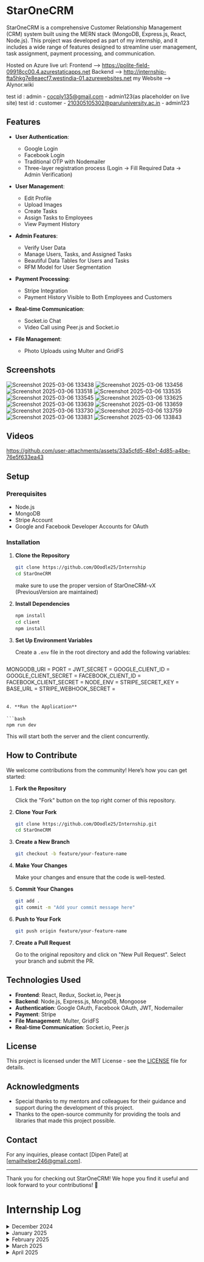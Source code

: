 # StarOneCRM

StarOneCRM is a comprehensive Customer Relationship Management (CRM) system built using the MERN stack (MongoDB, Express.js, React, Node.js). This project was developed as part of my internship, and it includes a wide range of features designed to streamline user management, task assignment, payment processing, and communication.

Hosted on Azure live url:
Frontend --> https://polite-field-09918cc00.4.azurestaticapps.net
Backend --> http://internship-fta5hkg7e8eaecf7.westindia-01.azurewebsites.net
my Website --> Alynor.wiki

test id : admin - cocply135@gmail.com - admin123(as placeholder on live site)
test id : customer - 210305105302@paruluniversity.ac.in - admin123

## Features

- **User Authentication**:
  - Google Login
  - Facebook Login
  - Traditional OTP with Nodemailer
  - Three-layer registration process (Login → Fill Required Data → Admin Verification)

- **User Management**:
  - Edit Profile
  - Upload Images
  - Create Tasks
  - Assign Tasks to Employees
  - View Payment History

- **Admin Features**:
  - Verify User Data
  - Manage Users, Tasks, and Assigned Tasks
  - Beautiful Data Tables for Users and Tasks
  - RFM Model for User Segmentation

- **Payment Processing**:
  - Stripe Integration
  - Payment History Visible to Both Employees and Customers

- **Real-time Communication**:
  - Socket.io Chat
  - Video Call using Peer.js and Socket.io

- **File Management**:
  - Photo Uploads using Multer and GridFS

## Screenshots

![Screenshot 2025-03-06 133438](https://github.com/user-attachments/assets/078ff6ed-db76-4f5c-b28a-13cbde2039fe)
![Screenshot 2025-03-06 133456](https://github.com/user-attachments/assets/df268ecd-c82f-4bd1-bb7d-fa6498e0ea82)
![Screenshot 2025-03-06 133518](https://github.com/user-attachments/assets/a13dcbe9-1ad3-40fd-85e1-238b74adcb72)
![Screenshot 2025-03-06 133535](https://github.com/user-attachments/assets/2c7a2a32-d74b-493e-965a-676d1fd8e8e0)
![Screenshot 2025-03-06 133545](https://github.com/user-attachments/assets/55153310-9553-4338-990a-3c0d9a839a2a)
![Screenshot 2025-03-06 133625](https://github.com/user-attachments/assets/7c5913a2-b679-436d-952e-7ad9798918d5)
![Screenshot 2025-03-06 133639](https://github.com/user-attachments/assets/24472238-d49c-4236-ae16-06c823da5eda)
![Screenshot 2025-03-06 133659](https://github.com/user-attachments/assets/87c23bad-7d74-43f3-abcb-a281e0abd714)
![Screenshot 2025-03-06 133730](https://github.com/user-attachments/assets/6e605162-998b-4083-a641-372a8022df22)
![Screenshot 2025-03-06 133759](https://github.com/user-attachments/assets/a1cb6be5-cbb2-409f-9b1e-4032b0a1890b)
![Screenshot 2025-03-06 133831](https://github.com/user-attachments/assets/d03521cf-7b4e-4514-87e6-3d9bac285879)
![Screenshot 2025-03-06 133843](https://github.com/user-attachments/assets/204fc0a0-915b-4c76-9644-59f055f0273c)


## Videos



https://github.com/user-attachments/assets/33a5cfd5-48e1-4d85-a4be-76e5f633ea43



## Setup

### Prerequisites

- Node.js
- MongoDB
- Stripe Account
- Google and Facebook Developer Accounts for OAuth

### Installation

1. **Clone the Repository**

   ```bash
   git clone https://github.com/DOodle25/Internship
   cd StarOneCRM
   ```
   make sure to use the proper version of StarOneCRM-vX (PreviousVersion are maintained)

2. **Install Dependencies**

   ```bash
   npm install
   cd client
   npm install
   ```

3. **Set Up Environment Variables**

   Create a `.env` file in the root directory and add the following variables:

   ```env
MONGODB_URI =
PORT = 
JWT_SECRET = 
GOOGLE_CLIENT_ID = 
GOOGLE_CLIENT_SECRET = 
FACEBOOK_CLIENT_ID = 
FACEBOOK_CLIENT_SECRET = 
NODE_ENV = 
STRIPE_SECRET_KEY = 
BASE_URL = 
STRIPE_WEBHOOK_SECRET = 
   ```

4. **Run the Application**

   ```bash
   npm run dev
   ```

   This will start both the server and the client concurrently.

## How to Contribute

We welcome contributions from the community! Here’s how you can get started:

1. **Fork the Repository**

   Click the "Fork" button on the top right corner of this repository.

2. **Clone Your Fork**

   ```bash
   git clone https://github.com/DOodle25/Internship.git
   cd StarOneCRM
   ```

3. **Create a New Branch**

   ```bash
   git checkout -b feature/your-feature-name
   ```

4. **Make Your Changes**

   Make your changes and ensure that the code is well-tested.

5. **Commit Your Changes**

   ```bash
   git add .
   git commit -m "Add your commit message here"
   ```

6. **Push to Your Fork**

   ```bash
   git push origin feature/your-feature-name
   ```

7. **Create a Pull Request**

   Go to the original repository and click on "New Pull Request". Select your branch and submit the PR.

## Technologies Used

- **Frontend**: React, Redux, Socket.io, Peer.js
- **Backend**: Node.js, Express.js, MongoDB, Mongoose
- **Authentication**: Google OAuth, Facebook OAuth, JWT, Nodemailer
- **Payment**: Stripe
- **File Management**: Multer, GridFS
- **Real-time Communication**: Socket.io, Peer.js

## License

This project is licensed under the MIT License - see the [LICENSE](LICENSE) file for details.

## Acknowledgments

- Special thanks to my mentors and colleagues for their guidance and support during the development of this project.
- Thanks to the open-source community for providing the tools and libraries that made this project possible.

## Contact

For any inquiries, please contact [Dipen Patel] at [emailhelper246@gmail.com].

---

Thank you for checking out StarOneCRM! We hope you find it useful and look forward to your contributions! 🚀

# Internship Log  

<details>
<summary>December 2024</summary>

<details>
<summary>Day 1 (23-12-24)</summary>
Met the employees and got to know the team leads and their respective tasks. There wasn’t much work for me on the first day. I familiarized myself with the projects they were working on and discussed my strengths with the team. They assessed which team or project I might be suitable for. I was assigned a task to implement API CRUD operations for a CRM.
</details>

<details>
<summary>Day 2 (24-12-24)</summary>
Worked on the CRM CRUD task. Added API calls to `/crud/` for creating a user, deleting a user, updating user data, and reading a list of users with all their details.
</details>

<details>
<summary>Day 3 (25-12-24)</summary>
**Holiday**
</details>

<details>
<summary>Day 4 (26-12-24)</summary>
Hosted the frontend and backend separately on Azure using Azure Function App and Azure Static Web App. Configured the API calls with CORS settings. Faced issues with the backend not allowing PATCH requests, which caused problems with update calls.
</details>

<details>
<summary>Day 5 (27-12-24)</summary>
Integrated the user list data into a `react-data-table-component`. Added functionality for searching and sorting the data by name, role, age, and email. Updated the UI for the user data table using the selected color palette.
</details>

<details>
<summary>Day 6 (28-12-24)</summary>
**Holiday**
</details>

<details>
<summary>Day 7 (29-12-24)</summary>
**Holiday**
</details>

<details>
<summary>Day 8 (30-12-24)</summary>
Hosted the application with the new UI and populated it with 4,400 dummy user records generated through API calls using a JavaScript script executed with Node.js. Tested the sorting and searching functionalities.
</details>

<details>
<summary>Day 9 (31-12-24)</summary>
Presented the project to the team lead. Received feedback to add backend validation for the data and a frontend UI to display errors and success messages. Started working on these tasks.
</details>

</details>

<details>
<summary>January 2025</summary>
<details>

<summary>Day 10 (01-01-25)</summary>
**Holiday**
</details>

<details>
<summary>Day 11 (02-01-25)</summary>
Implemented backend validation for the following:
- Age must be a number.
- Name must be a string.
- Role must be a string.
- Email must match a specific format using regular expressions.
</details>

<details>
<summary>Day 12 (03-01-25)</summary>
Enhanced the frontend UI using `react-toastify` to display success and error messages. Added error handling for scenarios such as duplicate email, invalid age (non-numeric), invalid name (non-string), and incorrectly formatted email.
</details>

<details>
<summary>Day 13 (04-01-25)</summary>
**Holiday**
</details>

<details>
<summary>Day 14 (05-01-25)</summary>
**Holiday**
</details>

<details>
<summary>Day 15 (06-01-25)</summary>
Deployed the application again using GitHub YML files to Azure. Tested the `react-toastify` notifications and backend validation. Demonstrated the project to the team lead and asked for feedback.
</details>

<details>
<summary>Day 16 (07-01-25)</summary>
Created a backend for user login functionality and tested it by hosting on Azure. Presented it to the team lead for feedback.
</details>

<details>
<summary>Day 17 (08-01-25)</summary>
Tested login functionality without a password and with credentials for users. Created separate roles for admin and user access.
</details>

<details>
<summary>Day 18 (09-01-25)</summary>
Created a data flow diagram for authentication and show it to team lead.
![Data Flow Diagram](content/DFD.jpeg)
</details>

<details>
<summary>Day 19 (10-01-25)</summary>
 Added variables `isFormFilled`, `isFormValidated`, and `Token` to validate user accounts. Implemented functionality to ensure only admins can validate and allow users to update their accounts. Tested on Azure and demonstrated to the team lead.
</details>

<details>
<summary>Day 20 (11-01-25)</summary>
**Holiday**
</details>

<details>
<summary>Day 21 (12-01-25)</summary>
**Holiday**
</details>

<details>
<summary>Day 22 (13-01-25)</summary>
Developed a routing system where routes are accessible based on active variables (`isFormFilled`, `isFormValidated`, etc.). Tested by hosting on Azure and presenting to the team lead.
</details>

<details>
<summary>Day 23 (14-01-25)</summary>
**Holiday**
</details>

<details>
<summary>Day 24 (15-01-25)</summary>
**Holiday**
</details>

<details>
<summary>Day 25 (16-01-25)</summary>
Added password-protected login functionality using NodeMailer for OTP verification. Separated routes and improved security measures. Hosted and tested on Azure. Showed the results to the team lead. 
</details>

<details>
<summary>Day 26 (17-01-25)</summary>
Integrated NodeMailer functionality to send OTP for secure login. Tested various use cases, including expired OTPs and incorrect emails, by hosting on Azure and demonstrating to the team lead
</details>

<details>
<summary>Day 27 (18-01-25)</summary>
**Holiday**
</details>

<details>
<summary>Day 28 (19-01-25)</summary>
**Holiday**
</details>

<details>
<summary>Day 29 (20-01-25)</summary>
Enhanced login security by separating admin and user routes and ensuring restricted access to sensitive functionalities. Tested by hosting on Azure.
</details>

<details>
<summary>Day 30 (21-01-25)</summary>
Optimized and refactored the backend code for the login and validation system. Added tests for edge cases. Hosted on Azure and demonstrated improvements to the team lead.
</details>

<details>
<summary>Day 31 (22-01-25)</summary>
Debugged and resolved minor issues in the OTP-based login functionality. Improved error handling for failed API calls and incorrect user inputs.
</details>

<details>
<summary>Day 32 (23-01-25)</summary>
Added frontend UI feedback for invalid OTPs and incorrect email formats using react-toastify. Tested integration thoroughly on Azure.
</details>

<details>
<summary>Day 33 (24-01-25)</summary>
mproved admin routes to allow bulk validation of user accounts. Tested by simulating high-traffic scenarios on Azure.
</details>

<details>
<summary>Day 34 (25-01-25)</summary>
**Holiday**
</details>

<details>
<summary>Day 35 (26-01-25)</summary>
**Holiday**
</details>

<details>
<summary>Day 36 (27-01-25)</summary>
Fixed issues with the user update functionality. Verified changes and tested compatibility with backend validation logic.
</details>

<details>
<summary>Day 37 (28-01-25)</summary>
Implemented additional backend security checks for OTP validity duration and enhanced error logging.
</details>

<details>
<summary>Day 38 (29-01-25)</summary>
Improved UI responsiveness for mobile devices, especially for login and validation pages. Tested cross-browser compatibility. 
</details>

<details>
<summary>Day 39 (30-01-25)</summary>
Streamlined the deployment process by automating Azure deployments through GitHub Actions. Tested the pipeline end-to-end.
</details>

<details>
<summary>Day 40 (31-01-25)</summary>
Fixed edge cases in the routing logic to handle scenarios where variables like `isFormFilled` and `isFormValidated` are undefined or null.
</details>

</details>

<details>
<summary>February 2025</summary>

<details>
<summary>Day 41 (01-02-25)</summary>
**Holiday**
</details>

<details>
<summary>Day 42 (02-02-25)</summary>
**Holiday**
</details>

<details>
<summary>Day 43 (03-02-25)</summary>
Conducted a final round of testing and documentation for the login, validation, and routing functionalities. Prepared for a project review. 
</details>

<details>
<summary>Day 44 (04-02-25)</summary>
Created three types of users: **Admin, Customer, and Employee**. Implemented role-based access control to ensure users could only access specific functionalities based on their roles.
</details>

<details>
<summary>Day 45 (05-02-25)</summary>
Developed a task creation system where a **Customer** can create a task request. Integrated the feature with the backend API and ensured data validation.  
</details>

<details>
<summary>Day 46 (06-02-25)</summary>
Implemented task verification functionality. An **Admin** can review and verify a task created by a **Customer** before assigning it further.  
</details>

<details>
<summary>Day 47 (07-02-25)</summary>
Added the ability for an **Admin** to assign a **Customer** to an **Employee** after verification. Implemented role-based API calls to restrict actions based on user type.
</details>

<details>
<summary>Day 48 (08-02-25)</summary>
 **Holiday**
</details>

<details>
<summary>Day 49 (09-02-25)</summary>
 **Holiday**
</details>

<details>
<summary>Day 50 (10-02-25)</summary>
  Restricted **Customers** and **Employees** to view only their own profiles. Introduced an access control mechanism ensuring they cannot access or modify others’ profiles.
</details>

<details>
<summary>Day 51 (11-02-25)</summary>
  Developed a **chat functionality** for assigned tasks. Customers and Employees can communicate only with their assigned individual to discuss tasks.
</details>

<details>
<summary>Day 52 (12-02-25)</summary>
  Implemented real-time chat functionality for assigned tasks. Messages are stored in the backend, and users receive real-time updates.
</details>

<details>
<summary>Day 53 (13-02-25)</summary>
  Created an **Admin Panel UI** for task assignment and chat monitoring. Developed a backend system to enable admins to assign and track tasks efficiently.
</details>

<details>
<summary>Day 54 (14-02-25)</summary>
  Tested the full system, including user roles, task creation, verification, assignment, and chat. Fixed bugs related to user access restrictions and task assignment.
</details>

<details>
<summary>Day 55 (15-02-25)</summary>
**Holiday**
</details>

<details>
<summary>Day 56 (16-02-25)</summary>
**Holiday**
</details>

<details>
<summary>Day 57 (17-02-25)</summary>
</details>

<details>
<summary>Day 58 (18-02-25)</summary>
</details>

<details>
<summary>Day 59 (19-02-25)</summary>
</details>

<details>
<summary>Day 60 (20-02-25)</summary>
</details>

<details>
<summary>Day 61 (21-02-25)</summary>
</details>

<details>
<summary>Day 62 (22-02-25)</summary>
</details>

<details>
<summary>Day 63 (23-02-25)</summary>
</details>

<details>
<summary>Day 64 (24-02-25)</summary>
</details>

<details>
<summary>Day 65 (25-02-25)</summary>
</details>

<details>
<summary>Day 66 (26-02-25)</summary>
</details>

<details>
<summary>Day 67 (27-02-25)</summary>
</details>

<details>
<summary>Day 68 (28-02-25)</summary>
</details>

</details>

<details>
<summary>March 2025</summary>

<details>
<summary>Day 69 (01-03-25)</summary>
</details>

<details>
<summary>Day 70 (02-03-25)</summary>
</details>

<details>
<summary>Day 71 (03-03-25)</summary>
</details>

<details>
<summary>Day 72 (04-03-25)</summary>
</details>

<details>
<summary>Day 73 (05-03-25)</summary>
</details>

<details>
<summary>Day 74 (06-03-25)</summary>
</details>

<details>
<summary>Day 75 (07-03-25)</summary>
</details>

<details>
<summary>Day 76 (08-03-25)</summary>
</details>

<details>
<summary>Day 77 (09-03-25)</summary>
</details>

<details>
<summary>Day 78 (10-03-25)</summary>
</details>

<details>
<summary>Day 79 (11-03-25)</summary>
</details>

<details>
<summary>Day 80 (12-03-25)</summary>
</details>

<details>
<summary>Day 81 (13-03-25)</summary>
</details>

<details>
<summary>Day 82 (14-03-25)</summary>
</details>

<details>
<summary>Day 83 (15-03-25)</summary>
</details>

<details>
<summary>Day 84 (16-03-25)</summary>
</details>

<details>
<summary>Day 85 (17-03-25)</summary>
</details>

<details>
<summary>Day 86 (18-03-25)</summary>
</details>

<details>
<summary>Day 87 (19-03-25)</summary>
</details>

<details>
<summary>Day 88 (20-03-25)</summary>
</details>

<details>
<summary>Day 89 (21-03-25)</summary>
</details>

<details>
<summary>Day 90 (22-03-25)</summary>
</details>

<details>
<summary>Day 91 (23-03-25)</summary>
</details>

<details>
<summary>Day 92 (24-03-25)</summary>
</details>

<details>
<summary>Day 93 (25-03-25)</summary>
</details>

<details>
<summary>Day 94 (26-03-25)</summary>
</details>

<details>
<summary>Day 95 (27-03-25)</summary>
</details>

<details>
<summary>Day 96 (28-03-25)</summary>
</details>

<details>
<summary>Day 97 (29-03-25)</summary>
</details>

<details>
<summary>Day 98 (30-03-25)</summary>
</details>

<details>
<summary>Day 99 (31-03-25)</summary>
</details>

</details>

<details>
<summary>April 2025</summary>

<details>
<summary>Day 100 (01-04-25)</summary>
</details>

<details>
<summary>Day 101 (02-04-25)</summary>
</details>

<details>
<summary>Day 102 (03-04-25)</summary>
</details>

<details>
<summary>Day 103 (04-04-25)</summary>
</details>

<details>
<summary>Day 104 (05-04-25)</summary>
</details>

<details>
<summary>Day 105 (06-04-25)</summary>
</details>

<details>
<summary>Day 106 (07-04-25)</summary>
</details>

<details>
<summary>Day 107 (08-04-25)</summary>
</details>

<details>
<summary>Day 108 (09-04-25)</summary>
</details>

<details>
<summary>Day 109 (10-04-25)</summary>
</details>

<details>
<summary>Day 110 (11-04-25)</summary>
</details>

<details>
<summary>Day 111 (12-04-25)</summary>
</details>

<details>
<summary>Day 112 (13-04-25)</summary>
</details>

<details>
<summary>Day 113 (14-04-25)</summary>
</details>

<details>
<summary>Day 114 (15-04-25)</summary>
</details>

<details>
<summary>Day 115 (16-04-25)</summary>
</details>

<details>
<summary>Day 116 (17-04-25)</summary>
</details>

<details>
<summary>Day 117 (18-04-25)</summary>
</details>

<details>
<summary>Day 118 (19-04-25)</summary>
</details>

<details>
<summary>Day 119 (20-04-25)</summary>
</details>

<details>
<summary>Day 120 (21-04-25)</summary>
</details>

</details>


